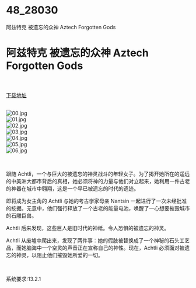 # 48_28030
阿兹特克 被遗忘的众神 Aztech Forgotten Gods
# 阿兹特克 被遗忘的众神 Aztech Forgotten Gods
 <br/></br>
[下载地址](https://www.switch520.cc/article/28030 "下载地址")
<br/></br>

<p><img title="00.jpg" src="https://www.switch520.cc/muke_img/2022_03_10_b9d593d22e627.jpg" alt="00.jpg"><br>
<img title="01.jpg" src="https://www.switch520.cc/muke_img/2022_03_10_175f8a1d41c15.jpg" alt="01.jpg"><br>
<img title="02.jpg" src="https://www.switch520.cc/muke_img/2022_03_10_2b90a8915e5a7.jpg" alt="02.jpg"><br>
<img title="03.jpg" src="https://www.switch520.cc/muke_img/2022_03_10_9f2de3e532e2a.jpg" alt="03.jpg"><br>
<img title="04.jpg" src="https://www.switch520.cc/muke_img/2022_03_10_6828c82ee8ec5.jpg" alt="04.jpg"><br>
<img title="05.jpg" src="https://www.switch520.cc/muke_img/2022_03_10_66366a5ae2d52.jpg" alt="05.jpg"><br>
<img title="06.jpg" src="https://www.switch520.cc/muke_img/2022_03_10_5b03b198786e4.jpg" alt="06.jpg"></p>
<p>&nbsp;</p>
<p>跟随 Achtli，一个与巨大的被遗忘的神灵战斗的年轻女子。为了揭开她所在的遥远的中美洲大都市背后的真相，她必须将神的力量与他们对立起来，她利用一件古老的神器在城市中翱翔，这是一个早已被遗忘的时代的遗迹。</p>
<p>即将成为女主角的 Achtli 与她的考古学家母亲 Nantsin 一起进行了一次未经批准的挖掘。无意中，他们强行释放了一个古老的能量电池，唤醒了一心想要摧毁城市的石雕巨兽。</p>
<p>Achtli 后来发现，这些巨人是旧时代的神祗。令人恐惧的被遗忘的神灵。</p>
<p>Achtli 从废墟中爬出来，发现了两件事：她的假肢被替换成了一个神秘的石头工艺品，而她脑海中一个空灵的声音正在宣称自己的神性。现在，Achtli 必须面对被遗忘的神灵，以阻止他们摧毁她所爱的一切。</p>
<p>&nbsp;</p>
<p>系统要求:13.2.1</p>



<p>&nbsp;</p>
